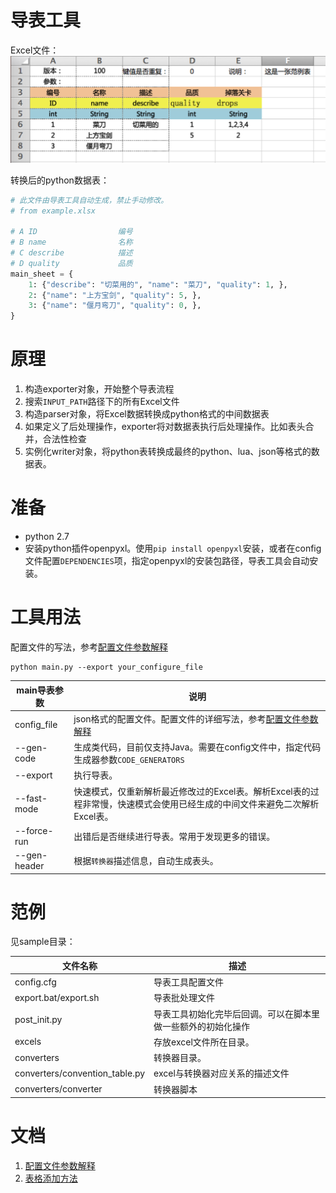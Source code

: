 导表工具
======================

Excel文件：
![](doc/images/direct-header@2x.png)

转换后的python数据表：
```python
# 此文件由导表工具自动生成，禁止手动修改。
# from example.xlsx

# A ID                  编号
# B name                名称
# C describe            描述
# D quality             品质
main_sheet = {
    1: {"describe": "切菜用的", "name": "菜刀", "quality": 1, },
    2: {"name": "上方宝剑", "quality": 5, },
    3: {"name": "偃月弯刀", "quality": 0, },
}
```

# 原理
1. 构造exporter对象，开始整个导表流程
2. 搜索`INPUT_PATH`路径下的所有Excel文件
3. 构造parser对象，将Excel数据转换成python格式的中间数据表
4. 如果定义了后处理操作，exporter将对数据表执行后处理操作。比如表头合并，合法性检查
5. 实例化writer对象，将python表转换成最终的python、lua、json等格式的数据表。

# 准备
+ python 2.7
+ 安装python插件openpyxl。使用`pip install openpyxl`安装，或者在config文件配置`DEPENDENCIES`项，指定openpyxl的安装包路径，导表工具会自动安装。

# 工具用法
配置文件的写法，参考[配置文件参数解释](doc/how-to-config.md)

```shell
python main.py --export your_configure_file
```

main导表参数 | 说明
------------|--------
config_file | json格式的配置文件。配置文件的详细写法，参考[配置文件参数解释](doc/how-to-config.md)
--gen-code  | 生成类代码，目前仅支持Java。需要在config文件中，指定代码生成器参数`CODE_GENERATORS`
--export    | 执行导表。
--fast-mode | 快速模式，仅重新解析最近修改过的Excel表。解析Excel表的过程非常慢，快速模式会使用已经生成的中间文件来避免二次解析Excel表。
--force-run | 出错后是否继续进行导表。常用于发现更多的错误。
--gen-header| 根据`转换器`描述信息，自动生成表头。

# 范例
见sample目录：

文件名称 | 描述
--------|---------
config.cfg | 导表工具配置文件
export.bat/export.sh | 导表批处理文件
post_init.py | 导表工具初始化完毕后回调。可以在脚本里做一些额外的初始化操作
excels | 存放excel文件所在目录。
converters | 转换器目录。
converters/convention_table.py | excel与转换器对应关系的描述文件
converters/converter | 转换器脚本

# 文档
1. [配置文件参数解释](doc/how-to-config.md)
2. [表格添加方法](doc/how-to-create-excel.md)

